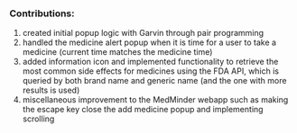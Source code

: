 ### Contributions:
1. created initial popup logic with Garvin through pair programming
2. handled the medicine alert popup when it is time for a user to take a medicine (current time matches the medicine time)
3. added information icon and implemented functionality to retrieve the most common side effects for medicines using the FDA API, which is queried by both brand name and generic name (and the one with more results is used)
4. miscellaneous improvement to the MedMinder webapp such as making the escape key close the add medicine popup and implementing scrolling
